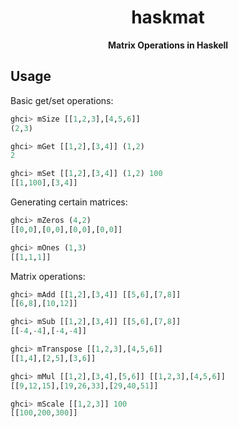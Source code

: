 <div align="center">

  # haskmat

  **Matrix Operations in Haskell**
</div>

## Usage

Basic get/set operations:

```hs
ghci> mSize [[1,2,3],[4,5,6]]
(2,3)

ghci> mGet [[1,2],[3,4]] (1,2)
2

ghci> mSet [[1,2],[3,4]] (1,2) 100
[[1,100],[3,4]]
```

Generating certain matrices:

```hs
ghci> mZeros (4,2)
[[0,0],[0,0],[0,0],[0,0]]

ghci> mOnes (1,3)
[[1,1,1]]
```

Matrix operations:

```hs
ghci> mAdd [[1,2],[3,4]] [[5,6],[7,8]]
[[6,8],[10,12]]

ghci> mSub [[1,2],[3,4]] [[5,6],[7,8]]
[[-4,-4],[-4,-4]]

ghci> mTranspose [[1,2,3],[4,5,6]]
[[1,4],[2,5],[3,6]]

ghci> mMul [[1,2],[3,4],[5,6]] [[1,2,3],[4,5,6]]
[[9,12,15],[19,26,33],[29,40,51]]

ghci> mScale [[1,2,3]] 100
[[100,200,300]]
```
